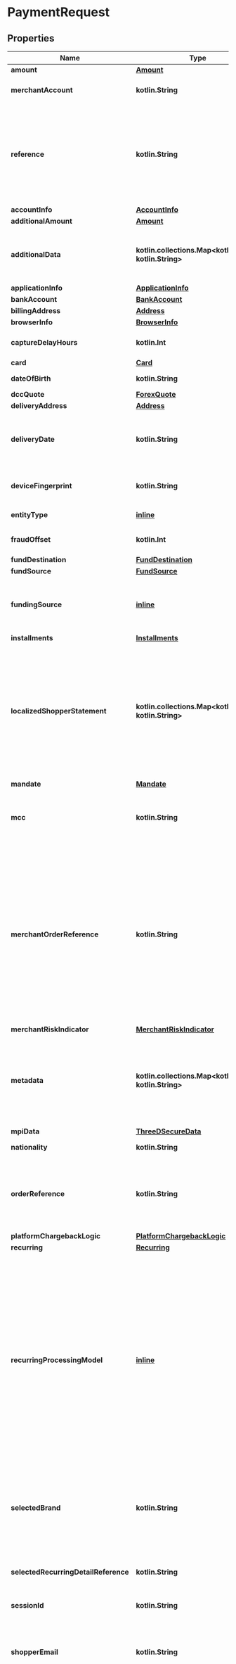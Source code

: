 
# PaymentRequest

## Properties
Name | Type | Description | Notes
------------ | ------------- | ------------- | -------------
**amount** | [**Amount**](Amount.md) |  | 
**merchantAccount** | **kotlin.String** | The merchant account identifier, with which you want to process the transaction. | 
**reference** | **kotlin.String** | The reference to uniquely identify a payment. This reference is used in all communication with you about the payment status. We recommend using a unique value per payment; however, it is not a requirement. If you need to provide multiple references for a transaction, separate them with hyphens (\&quot;-\&quot;). Maximum length: 80 characters. | 
**accountInfo** | [**AccountInfo**](AccountInfo.md) |  |  [optional]
**additionalAmount** | [**Amount**](Amount.md) |  |  [optional]
**additionalData** | **kotlin.collections.Map&lt;kotlin.String, kotlin.String&gt;** | This field contains additional data, which may be required for a particular payment request.  The &#x60;additionalData&#x60; object consists of entries, each of which includes the key and value. |  [optional]
**applicationInfo** | [**ApplicationInfo**](ApplicationInfo.md) |  |  [optional]
**bankAccount** | [**BankAccount**](BankAccount.md) |  |  [optional]
**billingAddress** | [**Address**](Address.md) |  |  [optional]
**browserInfo** | [**BrowserInfo**](BrowserInfo.md) |  |  [optional]
**captureDelayHours** | **kotlin.Int** | The delay between the authorisation and scheduled auto-capture, specified in hours. |  [optional]
**card** | [**Card**](Card.md) |  |  [optional]
**dateOfBirth** | **kotlin.String** | The shopper&#39;s date of birth.  Format [ISO-8601](https://www.w3.org/TR/NOTE-datetime): YYYY-MM-DD |  [optional]
**dccQuote** | [**ForexQuote**](ForexQuote.md) |  |  [optional]
**deliveryAddress** | [**Address**](Address.md) |  |  [optional]
**deliveryDate** | **kotlin.String** | The date and time the purchased goods should be delivered.  Format [ISO 8601](https://www.w3.org/TR/NOTE-datetime): YYYY-MM-DDThh:mm:ss.sssTZD  Example: 2017-07-17T13:42:40.428+01:00 |  [optional]
**deviceFingerprint** | **kotlin.String** | A string containing the shopper&#39;s device fingerprint. For more information, refer to [Device fingerprinting](https://docs.adyen.com/risk-management/device-fingerprinting). |  [optional]
**entityType** | [**inline**](#EntityType) | The type of the entity the payment is processed for. |  [optional]
**fraudOffset** | **kotlin.Int** | An integer value that is added to the normal fraud score. The value can be either positive or negative. |  [optional]
**fundDestination** | [**FundDestination**](FundDestination.md) |  |  [optional]
**fundSource** | [**FundSource**](FundSource.md) |  |  [optional]
**fundingSource** | [**inline**](#FundingSource) | The funding source that should be used when multiple sources are available. For Brazilian combo cards, by default the funding source is credit. To use debit, set this value to **debit**. |  [optional]
**installments** | [**Installments**](Installments.md) |  |  [optional]
**localizedShopperStatement** | **kotlin.collections.Map&lt;kotlin.String, kotlin.String&gt;** | The &#x60;localizedShopperStatement&#x60; field lets you use dynamic values for your shopper statement in a local character set. If not supplied, left empty, or for cross-border transactions, **shopperStatement** is used.  Adyen currently supports the ja-Kana character set for Visa and Mastercard payments in Japan using Japanese cards. This character set supports:  * UTF-8 based Katakana, capital letters, numbers and special characters.  * Half-width or full-width characters. |  [optional]
**mandate** | [**Mandate**](Mandate.md) |  |  [optional]
**mcc** | **kotlin.String** | The [merchant category code](https://en.wikipedia.org/wiki/Merchant_category_code) (MCC) is a four-digit number, which relates to a particular market segment. This code reflects the predominant activity that is conducted by the merchant. |  [optional]
**merchantOrderReference** | **kotlin.String** | This reference allows linking multiple transactions to each other for reporting purposes (i.e. order auth-rate). The reference should be unique per billing cycle. The same merchant order reference should never be reused after the first authorised attempt. If used, this field should be supplied for all incoming authorisations. &gt; We strongly recommend you send the &#x60;merchantOrderReference&#x60; value to benefit from linking payment requests when authorisation retries take place. In addition, we recommend you provide &#x60;retry.orderAttemptNumber&#x60;, &#x60;retry.chainAttemptNumber&#x60;, and &#x60;retry.skipRetry&#x60; values in &#x60;PaymentRequest.additionalData&#x60;. |  [optional]
**merchantRiskIndicator** | [**MerchantRiskIndicator**](MerchantRiskIndicator.md) |  |  [optional]
**metadata** | **kotlin.collections.Map&lt;kotlin.String, kotlin.String&gt;** | Metadata consists of entries, each of which includes a key and a value. Limits: * Maximum 20 key-value pairs per request. When exceeding, the \&quot;177\&quot; error occurs: \&quot;Metadata size exceeds limit\&quot;. * Maximum 20 characters per key. * Maximum 80 characters per value.  |  [optional]
**mpiData** | [**ThreeDSecureData**](ThreeDSecureData.md) |  |  [optional]
**nationality** | **kotlin.String** | The two-character country code of the shopper&#39;s nationality. |  [optional]
**orderReference** | **kotlin.String** | When you are doing multiple partial (gift card) payments, this is the &#x60;pspReference&#x60; of the first payment. We use this to link the multiple payments to each other. As your own reference for linking multiple payments, use the &#x60;merchantOrderReference&#x60;instead. |  [optional]
**platformChargebackLogic** | [**PlatformChargebackLogic**](PlatformChargebackLogic.md) |  |  [optional]
**recurring** | [**Recurring**](Recurring.md) |  |  [optional]
**recurringProcessingModel** | [**inline**](#RecurringProcessingModel) | Defines a recurring payment type. Required when creating a token to store payment details or using stored payment details. Allowed values: * &#x60;Subscription&#x60; – A transaction for a fixed or variable amount, which follows a fixed schedule. * &#x60;CardOnFile&#x60; – With a card-on-file (CoF) transaction, card details are stored to enable one-click or omnichannel journeys, or simply to streamline the checkout process. Any subscription not following a fixed schedule is also considered a card-on-file transaction. * &#x60;UnscheduledCardOnFile&#x60; – An unscheduled card-on-file (UCoF) transaction is a transaction that occurs on a non-fixed schedule and/or have variable amounts. For example, automatic top-ups when a cardholder&#39;s balance drops below a certain amount.  |  [optional]
**selectedBrand** | **kotlin.String** | Some payment methods require defining a value for this field to specify how to process the transaction.  For the Bancontact payment method, it can be set to: * &#x60;maestro&#x60; (default), to be processed like a Maestro card, or * &#x60;bcmc&#x60;, to be processed like a Bancontact card. |  [optional]
**selectedRecurringDetailReference** | **kotlin.String** | The &#x60;recurringDetailReference&#x60; you want to use for this payment. The value &#x60;LATEST&#x60; can be used to select the most recently stored recurring detail. |  [optional]
**sessionId** | **kotlin.String** | A session ID used to identify a payment session. |  [optional]
**shopperEmail** | **kotlin.String** | The shopper&#39;s email address. We recommend that you provide this data, as it is used in velocity fraud checks. &gt; For 3D Secure 2 transactions, schemes require &#x60;shopperEmail&#x60; for all browser-based and mobile implementations. |  [optional]
**shopperIP** | **kotlin.String** | The shopper&#39;s IP address. In general, we recommend that you provide this data, as it is used in a number of risk checks (for instance, number of payment attempts or location-based checks). &gt; For 3D Secure 2 transactions, schemes require &#x60;shopperIP&#x60; for all browser-based implementations. This field is also mandatory for some merchants depending on your business model. For more information, [contact Support](https://www.adyen.help/hc/en-us/requests/new). |  [optional]
**shopperInteraction** | [**inline**](#ShopperInteraction) | Specifies the sales channel, through which the shopper gives their card details, and whether the shopper is a returning customer. For the web service API, Adyen assumes Ecommerce shopper interaction by default.  This field has the following possible values: * &#x60;Ecommerce&#x60; - Online transactions where the cardholder is present (online). For better authorisation rates, we recommend sending the card security code (CSC) along with the request. * &#x60;ContAuth&#x60; - Card on file and/or subscription transactions, where the cardholder is known to the merchant (returning customer). If the shopper is present (online), you can supply also the CSC to improve authorisation (one-click payment). * &#x60;Moto&#x60; - Mail-order and telephone-order transactions where the shopper is in contact with the merchant via email or telephone. * &#x60;POS&#x60; - Point-of-sale transactions where the shopper is physically present to make a payment using a secure payment terminal. |  [optional]
**shopperLocale** | **kotlin.String** | The combination of a language code and a country code to specify the language to be used in the payment. |  [optional]
**shopperName** | [**Name**](Name.md) |  |  [optional]
**shopperReference** | **kotlin.String** | Required for recurring payments.  Your reference to uniquely identify this shopper, for example user ID or account ID. Minimum length: 3 characters. &gt; Your reference must not include personally identifiable information (PII), for example name or email address. |  [optional]
**shopperStatement** | **kotlin.String** | The text to be shown on the shopper&#39;s bank statement.  We recommend sending a maximum of 22 characters, otherwise banks might truncate the string.  Allowed characters: **a-z**, **A-Z**, **0-9**, spaces, and special characters **. , &#39; _ - ? + * /_**. |  [optional]
**socialSecurityNumber** | **kotlin.String** | The shopper&#39;s social security number. |  [optional]
**splits** | [**kotlin.collections.List&lt;Split&gt;**](Split.md) | An array of objects specifying how the payment should be split when using [Adyen for Platforms](https://docs.adyen.com/marketplaces-and-platforms/processing-payments#providing-split-information) or [Issuing](https://docs.adyen.com/issuing/add-manage-funds#split). |  [optional]
**store** | **kotlin.String** | The ecommerce or point-of-sale store that is processing the payment. Used in:  * [Partner platform integrations](https://docs.adyen.com/marketplaces-and-platforms/classic/platforms-for-partners#route-payments) for the [Classic Platforms integration](https://docs.adyen.com/marketplaces-and-platforms/classic). * [Platform setup integrations](https://docs.adyen.com/marketplaces-and-platforms/additional-for-platform-setup/route-payment-to-store) for the [Balance Platform](https://docs.adyen.com/marketplaces-and-platforms). |  [optional]
**telephoneNumber** | **kotlin.String** | The shopper&#39;s telephone number. |  [optional]
**threeDS2RequestData** | [**ThreeDS2RequestData**](ThreeDS2RequestData.md) |  |  [optional]
**threeDSAuthenticationOnly** | **kotlin.Boolean** | If set to true, you will only perform the [3D Secure 2 authentication](https://docs.adyen.com/online-payments/3d-secure/other-3ds-flows/authentication-only), and not the payment authorisation. |  [optional]
**totalsGroup** | **kotlin.String** | The reference value to aggregate sales totals in reporting. When not specified, the store field is used (if available). |  [optional]
**trustedShopper** | **kotlin.Boolean** | Set to true if the payment should be routed to a trusted MID. |  [optional]


<a name="EntityType"></a>
## Enum: entityType
Name | Value
---- | -----
entityType | NaturalPerson, CompanyName


<a name="FundingSource"></a>
## Enum: fundingSource
Name | Value
---- | -----
fundingSource | credit, debit


<a name="RecurringProcessingModel"></a>
## Enum: recurringProcessingModel
Name | Value
---- | -----
recurringProcessingModel | CardOnFile, Subscription, UnscheduledCardOnFile


<a name="ShopperInteraction"></a>
## Enum: shopperInteraction
Name | Value
---- | -----
shopperInteraction | Ecommerce, ContAuth, Moto, POS



